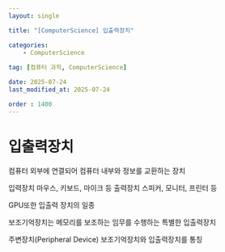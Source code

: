 ```yaml
---
layout: single

title: "[ComputerScience] 입출력장치"

categories:
    - ComputerScience
    
tag: [컴퓨터 과학, ComputerScience]

date: 2025-07-24
last_modified_at: 2025-07-24

order : 1400
---
```


# 입출력장치

컴퓨터 외부에 연결되어 컴퓨터 내부와 정보를 교환하는 장치

입력장치 마우스, 키보드, 마이크 등
출력장치 스피커, 모니터, 프린터 등

GPU또한 입출력 장치의 일종

보조기억장치는 메모리를 보조하는 임무를 수행하는 특별한 입출력장치

주변장치(Peripheral Device) 보조기억장치와 입출력장치를 통칭